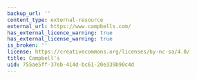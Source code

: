 ```yaml
---
backup_url: ''
content_type: external-resource
external_url: https://www.campbells.com/
has_external_licence_warning: true
has_external_license_warning: true
is_broken: ''
license: https://creativecommons.org/licenses/by-nc-sa/4.0/
title: Campbell's
uid: 755ae5ff-37eb-414d-bc61-20e339b90c4d
---
```

